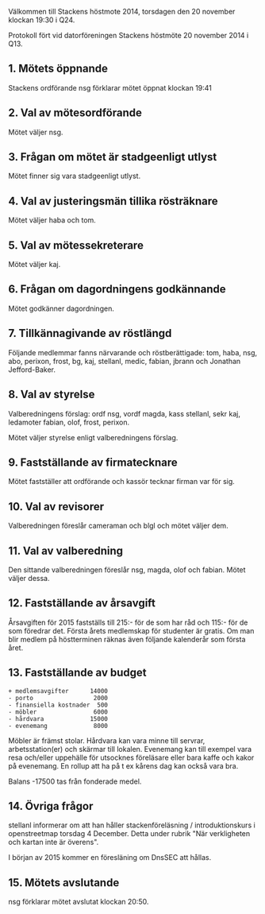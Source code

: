 <!--
.. title: Höstmöte
.. slug: hostmote
.. date: 2014-11-20 12:00:00 CEST
.. description:
.. category: 2014
.. author: Stacken
-->

Välkommen till Stackens höstmote 2014, torsdagen den 20 november klockan 19:30 i Q24.

Protokoll fört vid datorföreningen Stackens höstmöte 20 november 2014 i Q13.

## 1. Mötets öppnande

Stackens ordförande nsg förklarar mötet öppnat klockan 19:41

## 2. Val av mötesordförande

Mötet väljer nsg.

## 3. Frågan om mötet är stadgeenligt utlyst

Mötet finner sig vara stadgeenligt utlyst.

## 4. Val av justeringsmän tillika rösträknare

Mötet väljer haba och tom.

## 5. Val av mötessekreterare

Mötet väljer kaj.

## 6. Frågan om dagordningens godkännande

Mötet godkänner dagordningen.

## 7. Tillkännagivande av röstlängd

Följande medlemmar fanns närvarande och röstberättigade: tom, haba, nsg, abo, perixon, frost, bg, kaj, stellanl, medic, fabian, jbrann och Jonathan Jefford-Baker.

## 8. Val av styrelse

Valberedningens förslag: ordf nsg, vordf magda, kass stellanl, sekr kaj, ledamoter fabian, olof, frost, perixon.

Mötet väljer styrelse enligt valberedningens förslag.

## 9. Fastställande av firmatecknare

Mötet fastställer att ordförande och kassör tecknar firman var för sig.

## 10. Val av revisorer

Valberedningen föreslår cameraman och blgl och mötet väljer dem.

## 11. Val av valberedning

Den sittande valberedningen föreslår nsg, magda, olof och fabian. Mötet väljer dessa.

## 12. Fastställande av årsavgift

Årsavgiften för 2015 fastställs till 215:- för de som har råd och 115:- för de som föredrar det. Första årets medlemskap för studenter är gratis. Om man blir medlem på höstterminen räknas även följande kalenderår som första året.

## 13. Fastställande av budget

    + medlemsavgifter      14000
    - porto                 2000
    - finansiella kostnader  500
    - möbler                6000
    - hårdvara             15000
    - evenemang             8000

Möbler är främst stolar. Hårdvara kan vara minne till servrar, arbetsstation(er) och skärmar till lokalen. Evenemang kan till exempel vara resa och/eller uppehälle för utsocknes föreläsare eller bara kaffe och kakor på evenemang. En rollup att ha på t ex kårens dag kan också vara bra.

Balans -17500 tas från fonderade medel.

## 14. Övriga frågor

stellanl informerar om att han håller stackenföreläsning / introduktionskurs i openstreetmap torsdag 4 December. Detta under rubrik "När verkligheten och kartan inte är överens".

I början av 2015 kommer en föresläning om DnsSEC att hållas.

## 15. Mötets avslutande

nsg förklarar mötet avslutat klockan 20:50. 

<!-- TEASER_END -->

